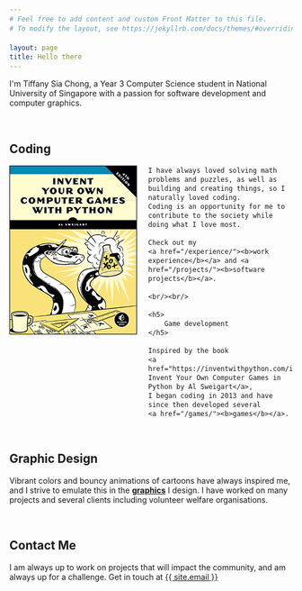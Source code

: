 ```yaml
---
# Feel free to add content and custom Front Matter to this file.
# To modify the layout, see https://jekyllrb.com/docs/themes/#overriding-theme-defaults

layout: page
title: Hello there
---
```


I'm Tiffany Sia Chong, a Year 3 Computer Science student
in National University of Singapore with a
passion for software development and computer graphics.

<br/>

<h2>
    <b>Coding</b>
</h2>

<div class="clearfix">
    <img src="/assets/images/invent.png" style="float: left; padding-right: 20px;"/>
    
    I have always loved solving math problems and puzzles, as well as building and creating things, so I naturally loved coding.
    Coding is an opportunity for me to contribute to the society while doing what I love most.

    Check out my
    <a href="/experience/"><b>work experience</b></a> and <a href="/projects/"><b>software projects</b></a>.

    <br/><br/>

    <h5>
        Game development
    </h5>

    Inspired by the book
    <a href="https://inventwithpython.com/invent4thed/">
    Invent Your Own Computer Games in Python by Al Sweigart</a>,
    I began coding in 2013 and have since then developed several 
    <a href="/games/"><b>games</b></a>.

</div>

<br/>

<h2>
    <b>Graphic Design</b>
</h2>

Vibrant colors and bouncy animations of cartoons have always inspired me,
and I strive to emulate this in the <a href="design"><b>graphics</b></a>
I design. I have worked on many projects and several
clients including volunteer welfare organisations.

<br/>

<h2>
    <b>Contact Me</b>
</h2>

I am always up to work on projects that will impact
the community, and am always up for a challenge.
Get in touch at
<a class="u-email" href="mailto:{{ site.email }}">{{ site.email }}</a>
